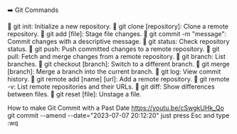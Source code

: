 ➡️ Git Commands

📍 git init: Initialize a new repository.
📍 git clone [repository]: Clone a remote repository.
📍 git add [file]: Stage file changes.
📍 git commit -m "message": Commit changes with a descriptive message.
📍 git status: Check repository status.
📍 git push: Push committed changes to a remote repository.
📍 git pull: Fetch and merge changes from a remote repository.
📍 git branch: List branches.
📍 git checkout [branch]: Switch to a different branch.
📍 git merge [branch]: Merge a branch into the current branch.
📍 git log: View commit history.
📍 git remote add [name] [url]: Add a remote repository.
📍 git remote -v: List remote repositories and their URLs.
📍 git diff: Show differences between files.
📍 git reset [file]: Unstage a file.


How to make Git Commit with a Past Date
https://youtu.be/cSwgkUHk_Qo
git commit --amend --date="2023-07-07 20:12:20"
 just press Esc and type :wq





